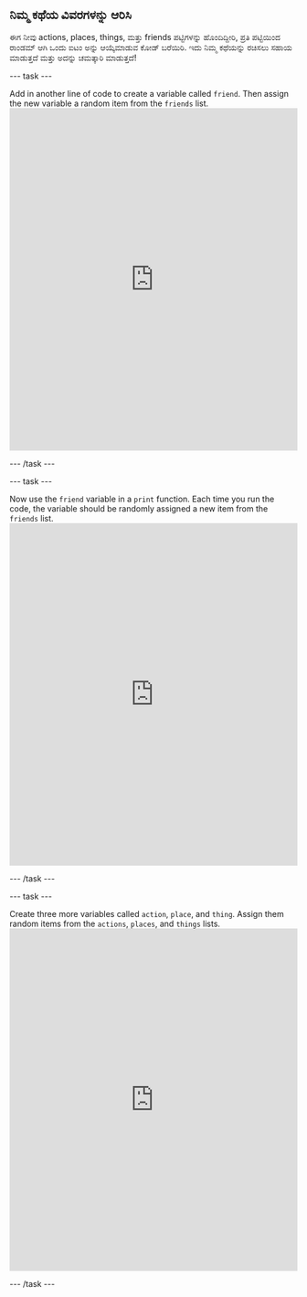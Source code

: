 ## ನಿಮ್ಮ ಕಥೆಯ ವಿವರಗಳನ್ನು ಆರಿಸಿ

ಈಗ ನೀವು actions, places, things, ಮತ್ತು friends ಪಟ್ಟಿಗಳನ್ನು ಹೊಂದಿದ್ದೀರಿ, ಪ್ರತಿ ಪಟ್ಟಿಯಿಂದ ರಾಂಡಮ್ ಆಗಿ ಒಂದು ಐಟಂ ಅನ್ನು ಆಯ್ಕೆಮಾಡುವ ಕೋಡ್ ಬರೆಯಿರಿ. ಇದು ನಿಮ್ಮ ಕಥೆಯನ್ನು ರಚಿಸಲು ಸಹಾಯ ಮಾಡುತ್ತದೆ ಮತ್ತು ಅದನ್ನು ಚಮತ್ಕಾರಿ ಮಾಡುತ್ತದೆ!

\--- task \---

Add in another line of code to create a variable called `friend`. Then assign the new variable a random item from the `friends` list. <iframe src="https://trinket.io/embed/python/b3668ceb66" width="100%" height="600" frameborder="0" marginwidth="0" marginheight="0" allowfullscreen mark="crwd-mark"></iframe> 

\--- /task \---

\--- task \---

Now use the `friend` variable in a `print` function. Each time you run the code, the variable should be randomly assigned a new item from the `friends` list. <iframe src="https://trinket.io/embed/python/cf0dfd81da" width="100%" height="600" frameborder="0" marginwidth="0" marginheight="0" allowfullscreen mark="crwd-mark"></iframe> 

\--- /task \---

\--- task \---

Create three more variables called `action`, `place`, and `thing`. Assign them random items from the `actions`, `places`, and `things` lists. <iframe src="https://trinket.io/embed/python/e6410121dd" width="100%" height="600" frameborder="0" marginwidth="0" marginheight="0" allowfullscreen mark="crwd-mark"></iframe> 

\--- /task \---